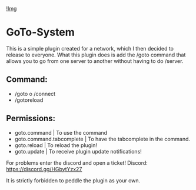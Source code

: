 [!Img](https://i.imgur.com/pmrFShw.png)

# GoTo-System

This is a simple plugin created for a network, which I then decided to release to everyone. What this plugin does is add the /goto command that allows you to go from one server to another without having to do /server.


## Command:
- /goto <server> o /connect <server>
- /gotoreload

## Permissions:
- goto.command | To use the command
- goto.command.tabcomplete | To have the tabcomplete in the command.
- goto.reload | To reload the plugin!
- goto.update | To receive plugin update notifications!

For problems enter the discord and open a ticket!
Discord: https://discord.gg/HGbytYzx27

It is strictly forbidden to peddle the plugin as your own.
